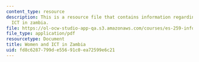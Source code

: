 ```yaml
---
content_type: resource
description: This is a resource file that contains information regarding women and
  ICT in zambia.
file: https://ol-ocw-studio-app-qa.s3.amazonaws.com/courses/es-259-information-and-communication-technology-in-africa-spring-2006/fd8c6287799de55691c0ea72599e6c21_MITES_259S06_maltes_3.pdf
file_type: application/pdf
resourcetype: Document
title: Women and ICT in Zambia
uid: fd8c6287-799d-e556-91c0-ea72599e6c21
---
```

